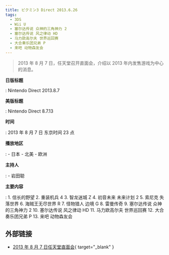 ```yaml
---
title: ピクミン3 Direct 2013.6.26
tags:
  - 3DS
  - Wii U
  - 塞尔达传说 众神的三角神力 2
  - 塞尔达传说 风之律动 HD
  - 马力欧高尔夫 世界巡回赛
  - 大合奏乐团兄弟 P
  - 来吧 动物森友会
---
```


> 2013  年 8 月 7 日，任天堂召开直面会，介绍以 2013 年内发售游戏为中心的消息。

**日版标题**

:   Nintendo Direct 2013.8.7

**美版标题**

:   Nintendo Direct 8.7.13

**时间**

:   2013 年 8 月 7 日 东京时间 23 点

**播放地区**

:   - 日本
	- 北美
	- 欧洲

**主持人**

:   - 岩田聪

**主要内容**

:   1. 信长的野望
	2. 重装机兵 4
	3. 智龙迷城 Z
	4. 初音未来 未来计划 2
	5. 索尼克 失落世界
	6. 海贼王无尽世界 R
	7. 怪物猎人 边境 G
	8. 雷曼传奇
	9. 塞尔达传说 众神的三角神力 2
	10. 塞尔达传说 风之律动 HD
	11. 马力欧高尔夫 世界巡回赛
	12. 大合奏乐团兄弟 P
	13. 来吧 动物森友会

## 外部链接

- [2013 年 8 月 7 日任天堂直面会](https://www.bilibili.com/video/BV11J411k7AM/){ target="_blank" }
